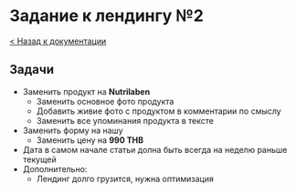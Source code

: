 # Задание к лендингу №2

[< Назад к документации](../docs.md)

## Задачи

- Заменить продукт на **Nutrilaben**
	- Заменить основное фото продукта
	- Добавить живие фото с продуктом в комментарии по смыслу
	- Заменить все упоминания продукта в тексте
- Заменить форму на нашу
	- Заменить цену на **990 THB**
- Дата в самом начале статьи долна быть всегда на неделю раньше текущей
- Дополнительно:
	- Лендинг долго грузится, нужна оптимизация